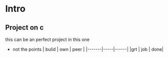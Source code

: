 # Intro
## Project on c 
this can be an perfect project in this one 
* not the points 
| bulid | own | peer |
|-------|-----|------|
|grt    | job | done|
